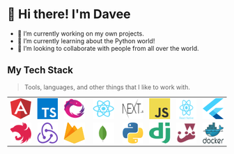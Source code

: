 # 👋 Hi there! I'm Davee

- 🔭 I’m currently working on my own projects.
- 🌱 I’m currently learning about the Python world!
- 👯 I’m looking to collaborate with people from all over the world.

## My Tech Stack
> Tools, languages, and other things that I like to work with.

<table width="100%">
  <tr>
    <td align="center" width="96">
      <img src="./img/angular.svg" width="48" height="48" alt="Angular" />
    </td>
    <td align="center" width="96">
      <img src="./img/typescript.svg" width="48" height="48" alt="TypeScript" />
    </td>
    <td align="center" width="96">
      <img src="./img/rxjs.svg" width="48" height="48" alt="RXJS" />
    </td>
    <td align="center" width="120">
      <img src="./img/react.svg" width="48" height="48" alt="React" />
    </td>
    <td align="center" width="96">
      <img src="./img/next.svg" width="48" height="48" alt="Nectjs" />
    </td>
    <td align="center" width="96">
      <img src="./img/js.svg" width="48" height="48" alt="JavaScript" />
    </td>
    <td align="center" width="96">
      <img src="./img/react-native.svg" width="48" height="48" alt="React Native" />
    </td>
    <td align="center" width="96">
      <img src="./img/flutter.svg" width="48" height="48" alt="Flutter" />
    </td>
    </tr>
    <tr>
    <td align="center" width="96">
      <img src="./img/nestjs.svg" width="48" height="48" alt="Nestjs" />
    </td>
    <td align="center" width="96">
      <img src="./img/redux.svg" width="48" height="48" alt="Redux" />
    </td>
    <td align="center" width="96">
      <img src="./img/firebase.svg" width="48" height="48" alt="Firebase" />
    </td>
    <td align="center" width="96">
      <img src="./img/mongo.svg" width="48" height="48" alt="Mongo" />
    </td>
    <td align="center" width="96">
      <img src="./img/python.svg" width="48" height="48" alt="Python" />
    </td>
    <td align="center" width="96">
      <img src="./img/django.svg" width="48" height="48" alt="Django" />
    </td>
    <td align="center" width="96">
      <img src="./img/jest.svg" width="48" height="48" alt="Jest" />
    </td>
    <td align="center" width="96">
      <img src="./img/docker.svg" width="48" height="48" alt="Docker" />
    </td>
  </tr>
</table>
